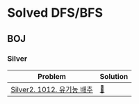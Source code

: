 # Solved DFS/BFS

## BOJ

### Silver

| Problem                                                            | Solution            |
| ------------------------------------------------------------------ | ------------------- |
| [Silver2. 1012. 유기농 배추](https://www.acmicpc.net/problem/1012) | [🚀](./boj.1012.js) |

